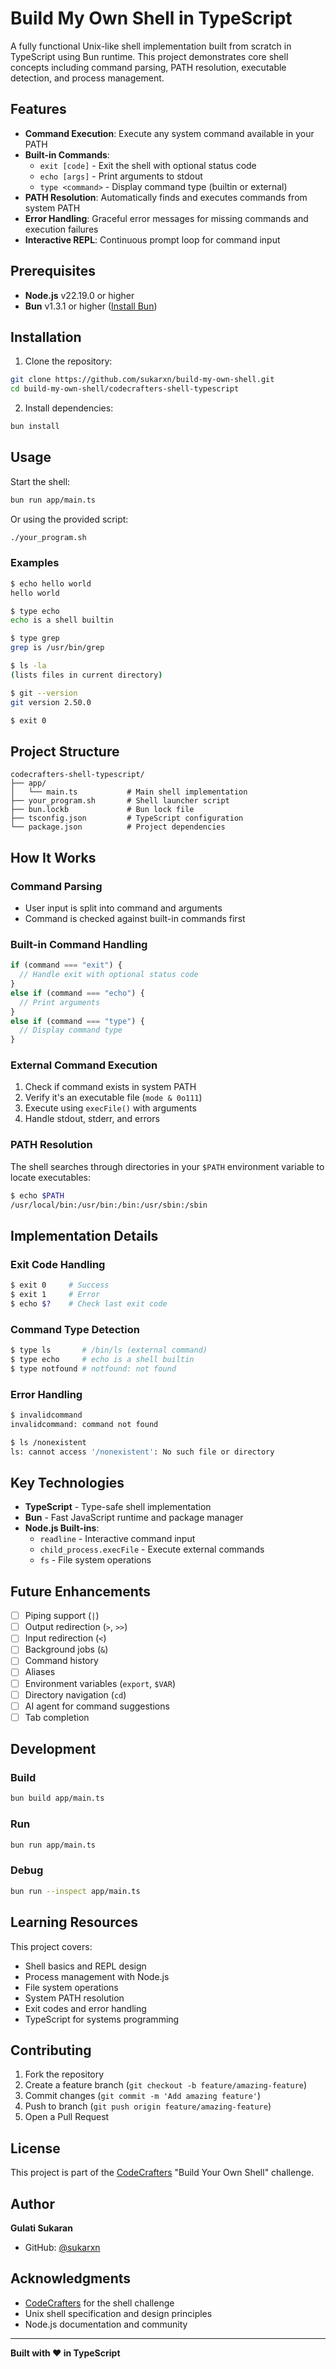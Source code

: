 # Build My Own Shell in TypeScript

A fully functional Unix-like shell implementation built from scratch in TypeScript using Bun runtime. This project demonstrates core shell concepts including command parsing, PATH resolution, executable detection, and process management.

## Features

- **Command Execution**: Execute any system command available in your PATH
- **Built-in Commands**: 
  - `exit [code]` - Exit the shell with optional status code
  - `echo [args]` - Print arguments to stdout
  - `type <command>` - Display command type (builtin or external)
- **PATH Resolution**: Automatically finds and executes commands from system PATH
- **Error Handling**: Graceful error messages for missing commands and execution failures
- **Interactive REPL**: Continuous prompt loop for command input

## Prerequisites

- **Node.js** v22.19.0 or higher
- **Bun** v1.3.1 or higher ([Install Bun](https://bun.sh))

## Installation

1. Clone the repository:
```bash
git clone https://github.com/sukarxn/build-my-own-shell.git
cd build-my-own-shell/codecrafters-shell-typescript
```

2. Install dependencies:
```bash
bun install
```

## Usage

Start the shell:
```bash
bun run app/main.ts
```

Or using the provided script:
```bash
./your_program.sh
```

### Examples

```bash
$ echo hello world
hello world

$ type echo
echo is a shell builtin

$ type grep
grep is /usr/bin/grep

$ ls -la
(lists files in current directory)

$ git --version
git version 2.50.0

$ exit 0
```

## Project Structure

```
codecrafters-shell-typescript/
├── app/
│   └── main.ts           # Main shell implementation
├── your_program.sh       # Shell launcher script
├── bun.lockb             # Bun lock file
├── tsconfig.json         # TypeScript configuration
└── package.json          # Project dependencies
```

## How It Works

### Command Parsing
- User input is split into command and arguments
- Command is checked against built-in commands first

### Built-in Command Handling
```typescript
if (command === "exit") {
  // Handle exit with optional status code
}
else if (command === "echo") {
  // Print arguments
}
else if (command === "type") {
  // Display command type
}
```

### External Command Execution
1. Check if command exists in system PATH
2. Verify it's an executable file (`mode & 0o111`)
3. Execute using `execFile()` with arguments
4. Handle stdout, stderr, and errors

### PATH Resolution
The shell searches through directories in your `$PATH` environment variable to locate executables:
```bash
$ echo $PATH
/usr/local/bin:/usr/bin:/bin:/usr/sbin:/sbin
```

## Implementation Details

### Exit Code Handling
```bash
$ exit 0     # Success
$ exit 1     # Error
$ echo $?    # Check last exit code
```

### Command Type Detection
```bash
$ type ls       # /bin/ls (external command)
$ type echo     # echo is a shell builtin
$ type notfound # notfound: not found
```

### Error Handling
```bash
$ invalidcommand
invalidcommand: command not found

$ ls /nonexistent
ls: cannot access '/nonexistent': No such file or directory
```

## Key Technologies

- **TypeScript** - Type-safe shell implementation
- **Bun** - Fast JavaScript runtime and package manager
- **Node.js Built-ins**:
  - `readline` - Interactive command input
  - `child_process.execFile` - Execute external commands
  - `fs` - File system operations

## Future Enhancements

- [ ] Piping support (`|`)
- [ ] Output redirection (`>`, `>>`)
- [ ] Input redirection (`<`)
- [ ] Background jobs (`&`)
- [ ] Command history
- [ ] Aliases
- [ ] Environment variables (`export`, `$VAR`)
- [ ] Directory navigation (`cd`)
- [ ] AI agent for command suggestions
- [ ] Tab completion

## Development

### Build
```bash
bun build app/main.ts
```

### Run
```bash
bun run app/main.ts
```

### Debug
```bash
bun run --inspect app/main.ts
```

## Learning Resources

This project covers:
- Shell basics and REPL design
- Process management with Node.js
- File system operations
- System PATH resolution
- Exit codes and error handling
- TypeScript for systems programming

## Contributing

1. Fork the repository
2. Create a feature branch (`git checkout -b feature/amazing-feature`)
3. Commit changes (`git commit -m 'Add amazing feature'`)
4. Push to branch (`git push origin feature/amazing-feature`)
5. Open a Pull Request

## License

This project is part of the [CodeCrafters](https://codecrafters.io) "Build Your Own Shell" challenge.

## Author

**Gulati Sukaran**
- GitHub: [@sukarxn](https://github.com/sukarxn)

## Acknowledgments

- [CodeCrafters](https://codecrafters.io) for the shell challenge
- Unix shell specification and design principles
- Node.js documentation and community

---

**Built with ❤️ in TypeScript**